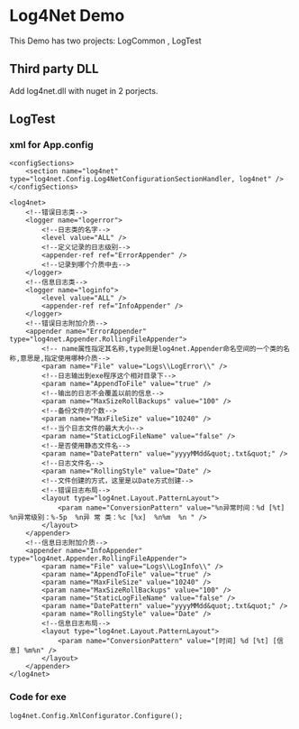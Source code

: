 # Log4Net Demo
This Demo has two projects: LogCommon , LogTest

## Third party DLL
Add log4net.dll with nuget in 2 porjects.

## LogTest
### xml for App.config
	<configSections>
		<section name="log4net" type="log4net.Config.Log4NetConfigurationSectionHandler, log4net" />
	</configSections>

	<log4net>
		<!--错误日志类-->
		<logger name="logerror">
			<!--日志类的名字-->
			<level value="ALL" />
			<!--定义记录的日志级别-->
			<appender-ref ref="ErrorAppender" />
			<!--记录到哪个介质中去-->
		</logger>
		<!--信息日志类-->
		<logger name="loginfo">
			<level value="ALL" />
			<appender-ref ref="InfoAppender" />
		</logger>
		<!--错误日志附加介质-->
		<appender name="ErrorAppender" type="log4net.Appender.RollingFileAppender">
			<!-- name属性指定其名称,type则是log4net.Appender命名空间的一个类的名称,意思是,指定使用哪种介质-->
			<param name="File" value="Logs\\LogError\\" />
			<!--日志输出到exe程序这个相对目录下-->
			<param name="AppendToFile" value="true" />
			<!--输出的日志不会覆盖以前的信息-->
			<param name="MaxSizeRollBackups" value="100" />
			<!--备份文件的个数-->
			<param name="MaxFileSize" value="10240" />
			<!--当个日志文件的最大大小-->
			<param name="StaticLogFileName" value="false" />
			<!--是否使用静态文件名-->
			<param name="DatePattern" value="yyyyMMdd&quot;.txt&quot;" />
			<!--日志文件名-->
			<param name="RollingStyle" value="Date" />
			<!--文件创建的方式，这里是以Date方式创建-->
			<!--错误日志布局-->
			<layout type="log4net.Layout.PatternLayout">
				<param name="ConversionPattern" value="%n异常时间：%d [%t]  %n异常级别：%-5p  %n异 常 类：%c [%x]  %n%m  %n " />
			</layout>
		</appender>
		<!--信息日志附加介质-->
		<appender name="InfoAppender" type="log4net.Appender.RollingFileAppender">
			<param name="File" value="Logs\\LogInfo\\" />
			<param name="AppendToFile" value="true" />
			<param name="MaxFileSize" value="10240" />
			<param name="MaxSizeRollBackups" value="100" />
			<param name="StaticLogFileName" value="false" />
			<param name="DatePattern" value="yyyyMMdd&quot;.txt&quot;" />
			<param name="RollingStyle" value="Date" />
			<!--信息日志布局-->
			<layout type="log4net.Layout.PatternLayout">
				<param name="ConversionPattern" value="[时间] %d [%t] [信息] %m%n" />
			</layout>
		</appender>
	</log4net>
	
### Code for exe
	log4net.Config.XmlConfigurator.Configure();
